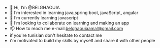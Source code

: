 - 👋 Hi, I’m @BELGHAOUIA
- 👀 I’m interested in learning java,spring boot, javaScript, angular
- 🌱 I’m currently learning javascript
- 💞️ I’m looking to collaborate on learning and making an app
- 📫 How to reach me e-mail:belghaouiaamal@gmail.com
- if you're tunisian don't hesitate to contact me
- i'm motivated to build my skills by myself and share it with other people
